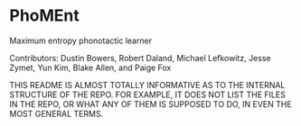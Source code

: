 PhoMEnt
=======

Maximum entropy phonotactic learner

Contributors: Dustin Bowers, Robert Daland, Michael Lefkowitz, Jesse Zymet, Yun Kim, Blake Allen, and Paige Fox

THIS README IS ALMOST TOTALLY INFORMATIVE AS TO THE INTERNAL STRUCTURE OF THE REPO. FOR EXAMPLE, IT DOES NOT LIST THE FILES IN THE REPO, OR WHAT ANY OF THEM IS SUPPOSED TO DO, IN EVEN THE MOST GENERAL TERMS. 
